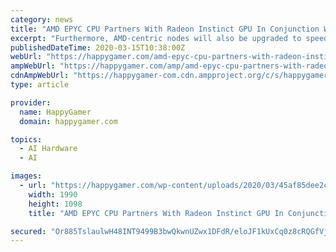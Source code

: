 ```yaml
---
category: news
title: "AMD EPYC CPU Partners With Radeon Instinct GPU In Conjunction With LLNL To Build the Fastest of Supercomputers; El Capitan"
excerpt: "Furthermore, AMD-centric nodes will also be upgraded to speed up artificial intelligence (AI) and machine learning (ML) workloads, for extensive research, analysis, and computing technology that will be beneficial to NNSA endeavors. ‘The El Capitan supercomputer will benchmark on HP’s next-gen AMD EPYC CPU and Radeon Instinct GPU to enhance ..."
publishedDateTime: 2020-03-15T10:38:00Z
webUrl: "https://happygamer.com/amd-epyc-cpu-partners-with-radeon-instinct-gpu-in-conjunction-with-llnl-to-build-the-fastest-of-supercomputers-el-capitan-58697/"
ampWebUrl: "https://happygamer.com/amp/amd-epyc-cpu-partners-with-radeon-instinct-gpu-in-conjunction-with-llnl-to-build-the-fastest-of-supercomputers-el-capitan-58697/"
cdnAmpWebUrl: "https://happygamer-com.cdn.ampproject.org/c/s/happygamer.com/amp/amd-epyc-cpu-partners-with-radeon-instinct-gpu-in-conjunction-with-llnl-to-build-the-fastest-of-supercomputers-el-capitan-58697/"
type: article

provider:
  name: HappyGamer
  domain: happygamer.com

topics:
  - AI Hardware
  - AI

images:
  - url: "https://happygamer.com/wp-content/uploads/2020/03/45af85dee2cfbe420edf4ac7c8a435b0.jpg"
    width: 1990
    height: 1098
    title: "AMD EPYC CPU Partners With Radeon Instinct GPU In Conjunction With LLNL To Build the Fastest of Supercomputers; El Capitan"

secured: "Or885TslaulwH48INT9499B3bwQkwnUZwx1DFdR/eloJF1kUxCq0z8cRQGfVjBr3MAD45wdFxMY4Rn6vqUpcwY0C0d0NX1h9g6Mmy3/ry5nZKI9eCjPzktZJB7fBhbwAhj2Z48NJ0ovEs4hra85v+qggjkNDCN4PcssbWqW5cDDlodgYPfvP+MMliH8+SPBbXKgfHWDcMB1RLeSAGeO26U3Nx+MX8JPcq5ubhxu3r/1fRfEfTBkWrICn7mZesqAUTsVdQJdrPKQvptsZCmfqivnB8q6n8/l9WHHD2yLr2mcCCyWlcPhKd5RFUck4wIJuvFazxeXIDoNrS4+scGGLrmxZllC4jk5gOPl2x6J4Gm9WmOVlE1jwZheROf/zNd9AKRXLi76HkndWbjghuZNJb5rpvzVZ4j2EI+qeIrQ2WgQUNC8ZUL+D3e75rbDXHTX/YBXsiwzrGMakWJIGUIPKvNdCqVFNYwULrqsOr9CAtM8=;/pHSw6FhaICdbPlVHZihxA=="
---
```


